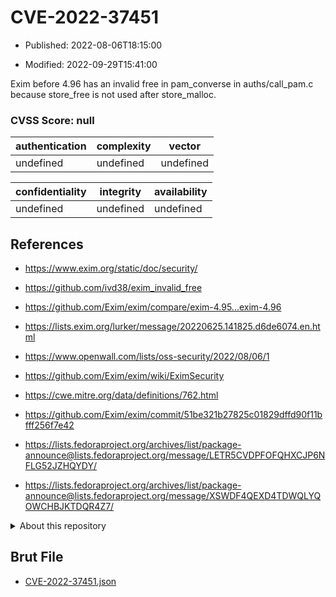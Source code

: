 # CVE-2022-37451

- Published: 2022-08-06T18:15:00

- Modified: 2022-09-29T15:41:00

Exim before 4.96 has an invalid free in pam_converse in auths/call_pam.c because store_free is not used after store_malloc.

### CVSS Score: **null**

| authentication | complexity | vector |
| --- | --- | --- |
| undefined | undefined | undefined |

| confidentiality | integrity | availability |
| --- | --- | --- |
| undefined | undefined | undefined |

## References

* https://www.exim.org/static/doc/security/

* https://github.com/ivd38/exim_invalid_free

* https://github.com/Exim/exim/compare/exim-4.95...exim-4.96

* https://lists.exim.org/lurker/message/20220625.141825.d6de6074.en.html

* https://www.openwall.com/lists/oss-security/2022/08/06/1

* https://github.com/Exim/exim/wiki/EximSecurity

* https://cwe.mitre.org/data/definitions/762.html

* https://github.com/Exim/exim/commit/51be321b27825c01829dffd90f11bfff256f7e42

* https://lists.fedoraproject.org/archives/list/package-announce@lists.fedoraproject.org/message/LETR5CVDPFOFQHXCJP6NFLG52JZHQYDY/

* https://lists.fedoraproject.org/archives/list/package-announce@lists.fedoraproject.org/message/XSWDF4QEXD4TDWQLYQOWCHBJKTDQR4Z7/

<details>
<summary>About this repository</summary> 

  This repository is part of the project [Live Hack CVE](https://github.com/Live-Hack-CVE). Main website can be found [www.live-hack.org](https://www.live-hack.org) 
  
  Made by [Sn0wAlice](https://github.com/Sn0wAlice) for the people that care about security and need to have a feed of the latest CVEs. Hope you enjoy it, don't forget to star the repo and follow me on [Twitter](https://twitter.com/Sn0wAlice) and [Github](https://github.com/Sn0wAlice). And that is my [personnal website](https://www.alice-snow.me/)

  - [Home Page](https://github.com/Live-Hack-CVE)
  - [Framework](https://github.com/Live-Hack-CVE/cve-framework)
  - [CVE database](https://github.com/Live-Hack-CVE/full_database)
  - [Changelog](https://github.com/Live-Hack-CVE/Changelog)
</details>

## Brut File

* [CVE-2022-37451.json](https://raw.githubusercontent.com/Live-Hack-CVE/full_database/main/cves/2022/CVE-2022-37451.json)

